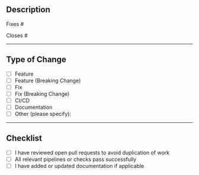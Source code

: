 ## Description

<!--
🎉 Thank you for your contribution!

Please provide a brief summary of the changes in this pull request, including:
- A short description of what the PR does
- The reason or motivation for the change
- Relevant issue references, e.g., Fixes #123 or Closes #456
- Any context that helps reviewers understand the impact or use case
- Dependencies introduced, if any
- Screenshots or logs, if applicable (e.g., UI changes or test outputs)
-->

Fixes # 

Closes # 

---

## Type of Change

<!-- Use the check-boxes [x] on the options that are relevant. -->

- [ ] Feature
- [ ] Feature (Breaking Change)
- [ ] Fix
- [ ] Fix (Breaking Change)
- [ ] CI/CD
- [ ] Documentation
- [ ] Other (please specify):

---

## Checklist

- [ ] I have reviewed open pull requests to avoid duplication of work
- [ ] All relevant pipelines or checks pass successfully
- [ ] I have added or updated documentation if applicable
